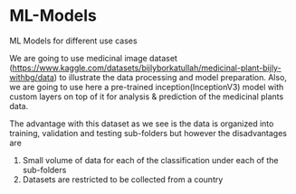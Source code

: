 # ML-Models
ML Models for different use cases

We are going to use medicinal image dataset (https://www.kaggle.com/datasets/bijlyborkatullah/medicinal-plant-bijly-withbg/data) to illustrate the data processing and model preparation. Also, we are going to use here a pre-trained inception(InceptionV3) model with custom layers on top of it for analysis & prediction of the medicinal plants data.

The advantage with this dataset as we see is the data is organized into training, validation and testing sub-folders but however the disadvantages are 
1. Small volume of data for each of the classification under each of the sub-folders
2. Datasets are restricted to be collected from a country
